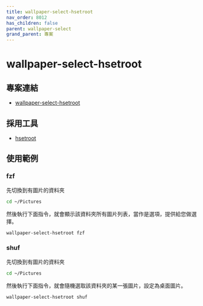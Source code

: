 ```yaml
---
title: wallpaper-select-hsetroot
nav_order: 8012
has_children: false
parent: wallpaper-select
grand_parent: 專案
---
```


# wallpaper-select-hsetroot


## 專案連結

* [wallpaper-select-hsetroot](https://github.com/samwhelp/note-about-fzf/tree/gh-pages/_demo/project/wallpaper-select/wallpaper-select-hsetroot)


## 採用工具

* [hsetroot](https://github.com/himdel/hsetroot)


## 使用範例

### fzf

先切換到有圖片的資料夾

``` sh
cd ~/Pictures
```

然後執行下面指令，就會顯示該資料夾所有圖片列表，當作是選項，提供給您做選擇。

```
wallpaper-select-hsetroot fzf
```


### shuf

先切換到有圖片的資料夾

``` sh
cd ~/Pictures
```

然後執行下面指令，就會隨機選取該資料夾的某一張圖片，設定為桌面圖片。

```
wallpaper-select-hsetroot shuf
```
